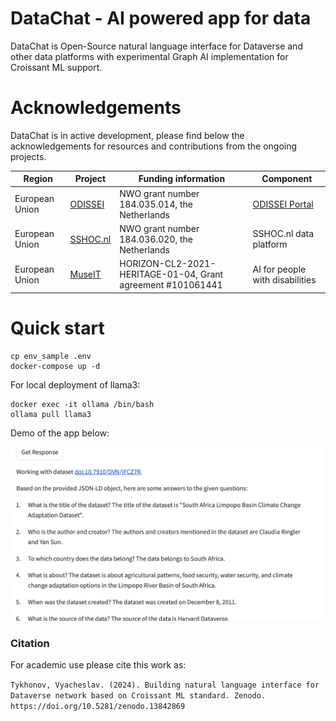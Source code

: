 # DataChat - AI powered app for data
DataChat is Open-Source natural language interface for Dataverse and other data platforms with experimental Graph AI implementation for Croissant ML support.

# Acknowledgements
DataChat is in active development, please find below the acknowledgements for resources and contributions from the ongoing projects.

Region | Project  | Funding information | Component |
| ------------- | ------------- | ------------- | ------------- |
| European Union | [ODISSEI](http://odissei-data.nl) | NWO grant number 184.035.014, the Netherlands | [ODISSEI Portal](http://portal.odissei.nl) |
| European Union | [SSHOC.nl](https://www.nwo.nl/projecten/184036020) | NWO grant number 184.036.020, the Netherlands | SSHOC.nl data platform |
| European Union | [MuseIT](https://www.muse-it.eu) | HORIZON-CL2-2021-HERITAGE-01-04, Grant agreement #101061441 | AI for people with disabilities |

# Quick start
```
cp env_sample .env
docker-compose up -d
```

For local deployment of llama3:
```
docker exec -it ollama /bin/bash
ollama pull llama3
```
Demo of the app below:

![Demo of Feature](docs/demo.gif)

### Citation

For academic use please cite this work as:

``
Tykhonov, Vyacheslav. (2024). Building natural language interface for Dataverse network based on Croissant ML standard. Zenodo. https://doi.org/10.5281/zenodo.13842869
``

